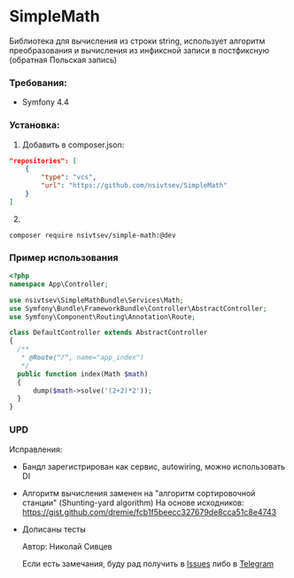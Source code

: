 # SimpleMath

Библиотека для вычисления из строки string, использует алгоритм преобразования и вычисления из инфиксной записи в постфиксную (обратная Польская запись)

### Требования:
- Symfony 4.4

### Установка:
 1. Добавить в composer.json: 
  ```json
  "repositories": [
      {
          "type": "vcs",
          "url": "https://github.com/nsivtsev/SimpleMath"
      }
  ]
  ```
  2. 
  ```
  composer require nsivtsev/simple-math:@dev
  ```
  
### Пример использования
  ```php
  <?php
namespace App\Controller;

use nsivtsev\SimpleMathBundle\Services\Math;
use Symfony\Bundle\FrameworkBundle\Controller\AbstractController;
use Symfony\Component\Routing\Annotation\Route;

class DefaultController extends AbstractController
{
    /**
     * @Route("/", name="app_index")
     */
    public function index(Math $math)
    {
        dump($math->solve('(2+2)*2'));
    }
}
  ```
  
  ### UPD
  Исправления:
- Бандл зарегистрирован как сервис, autowiring, можно использовать DI
- Алгоритм вычисления заменен на "алгоритм сортировочной станции" (Shunting-yard algorithm) На основе исходников: https://gist.github.com/dremie/fcb1f5beecc327679de8cca51c8e4743
- Дописаны тесты
  
  Автор: Николай Сивцев
  
  Если есть замечания, буду рад получить в [Issues](https://github.com/nsivtsev/SimpleMath/issues) либо в [Telegram](https://teleg.run/favorit_ykt)
